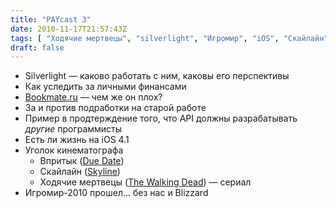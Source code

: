 ```yaml
---
title: "PAYcast 3"
date: 2010-11-17T21:57:43Z
tags: [ "Ходячие мертвецы", "silverlight", "Игромир", "iOS", "Скайлайн", "Due Date", "Skyline", "Впритык", "film", "The Walking Dead", "bookmate.ru", "PAYcast", "Apple" ]
draft: false
---
```

<ul>
<li>Silverlight &#8212; каково работать с ним, каковы его перспективы</li>
<li>Как уследить за личными финансами</li>
<li><a href="http://bookmate.ru" target="_blank">Bookmate.ru</a> &#8212; чем же он плох?</li>
<li>За и против подработки на старой работе</li>
<li>Пример в продтерждение того, что API должны разрабатывать <em>другие</em> программисты</li>
<li>Есть ли жизнь на iOS 4.1</li>
<li>Уголок кинематографа
<ul>
<li>Впритык (<a href="http://www.imdb.com/title/tt1231583/" target="_blank">Due Date</a>)</li>
<li>Скайлайн (<a href="http://www.imdb.com/title/tt1564585/" target="_blank">Skyline</a>)</li>
<li>Ходячие мертвецы (<a href="http://www.imdb.com/title/tt1520211/" target="_blank">The Walking Dead</a>) &#8212; сериал</li>
</ul>
</li>
<li>Игромир-2010 прошел&#8230; без нас и Blizzard</li>
</ul>

     